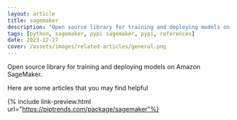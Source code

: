 ```yaml
---
layout: article
title: sagemaker
description: "Open source library for training and deploying models on Amazon SageMaker."
tags: [python, sagemaker, pypi sagemaker, pypi, references]
date: 2023-12-27
cover: /assets/images/related-articles/general.png
---
```


Open source library for training and deploying models on Amazon SageMaker.

Here are some articles that you may find helpful

{% include link-preview.html url="https://piptrends.com/package/sagemaker"%}